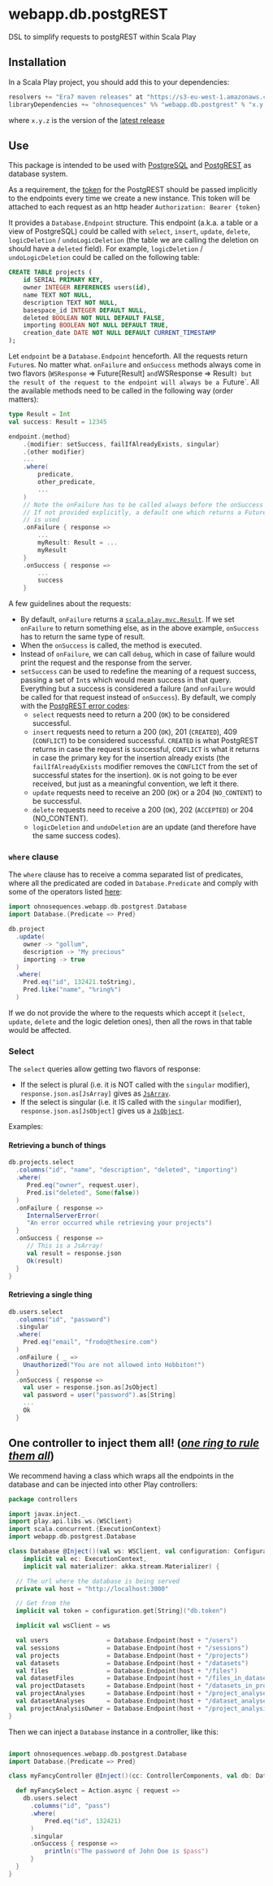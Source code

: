 # webapp.db.postgREST

DSL to simplify requests to postgREST within Scala Play

## Installation

In a Scala Play project, you should add this to your dependencies:

```scala
resolvers += "Era7 maven releases" at "https://s3-eu-west-1.amazonaws.com/releases.era7.com"
libraryDependencies += "ohnosequences" %% "webapp.db.postgrest" % "x.y.z"
```

where `x.y.z` is the version of the [latest release](https://github.com/ohnosequences/webapp-db-postgrest/releases/latest)

## Use

This package is intended to be used with [PostgreSQL](https://www.postgresql.org) and [PostgREST](http://postgrest.org) as database system.

As a requirement, the [token](http://postgrest.org/en/v5.2/tutorials/tut1.html) for the PostgREST should be passed implicitly to the endpoints every time we create a new instance. This token will be attached to each request as an http header `Authorization: Bearer {token}`

It provides a `Database.Endpoint` structure. This endpoint (a.k.a. a table or a view of PostgreSQL) could be called with `select`, `insert`, `update`, `delete`, `logicDeletion` / `undoLogicDeletion` (the table we are calling the deletion on should have a `deleted` field). For example, `logicDeletion` / `undoLogicDeletion` could be called on the following table:

```sql
CREATE TABLE projects (
    id SERIAL PRIMARY KEY,
    owner INTEGER REFERENCES users(id),
    name TEXT NOT NULL,
    description TEXT NOT NULL,
    basespace_id INTEGER DEFAULT NULL,
    deleted BOOLEAN NOT NULL DEFAULT FALSE,
    importing BOOLEAN NOT NULL DEFAULT TRUE,
    creation_date DATE NOT NULL DEFAULT CURRENT_TIMESTAMP
);
```

Let `endpoint` be a `Database.Endpoint` henceforth. All the requests return `Future`s. No matter what. `onFailure` and `onSuccess` methods always come in two flavors (`WSResponse` => Future[Result] ` and `WSResponse => Result`) but the result of the request to the endpoint will always be a `Future`. All the available methods need to be called in the following way (order matters):

```scala
type Result = Int
val success: Result = 12345

endpoint.{method}
    .{modifier: setSuccess, failIfAlreadyExists, singular}
    .{other modifier}
    ...
    .where(
        predicate,
        other_predicate,
        ...
    )
    // Note the onFailure has to be called always before the onSuccess
    // If not provided explicitly, a default one which returns a Future[InternalServerError]
    // is used
    .onFailure { response =>
        ...
        myResult: Result = ...
        myResult
    }
    .onSuccess { response =>
        ...
        success
    }
```

A few guidelines about the requests:

* By default, `onFailure` returns a [`scala.play.mvc.Result`](https://www.playframework.com/documentation/2.6.x/api/scala/index.html#play.api.mvc.Results$). If we set `onFailure` to return something else, as in the above example, `onSuccess` has to return the same type of result.
* When the `onSuccess` is called, the method is executed.
* Instead of `onFailure`, we can call `debug`, which in case of failure would print the request and the response from the server.
* `setSuccess` can be used to redefine the meaning of a request success, passing a set of `Int`s which would mean success in that query. Everything but a success is considered a failure (and `onFailure` would be called for that request instead of `onSuccess`). By default, we comply with the [PostgREST error codes](http://postgrest.org/en/v5.2/api.html#http-status-codes):
  - `select` requests need to return a 200 (`OK`) to be considered successful.
  - `insert` requests need to return a 200 (`OK`), 201 (`CREATED`), 409 (`CONFLICT`) to be considered successful. `CREATED` is what PostgREST returns in case the request is successful, `CONFLICT` is what it returns in case the primary key for the insertion already exists (the `failIfAlreadyExists` modifier removes the `CONFLICT` from the set of successful states for the insertion). `OK` is not going to be ever received, but just as a meaningful convention, we left it there.
  - `update` requests need to receive an 200 (`OK`) or a 204 (`NO_CONTENT`) to be successful.
  - `delete` requests need to receive a 200 (`OK`), 202 (`ACCEPTED`) or 204 (NO_CONTENT).
  - `logicDeletion` and `undoDeletion` are an update (and therefore have the same success codes).

### `where` clause

The `where` clause has to receive a comma separated list of predicates, where all the predicated are coded in `Database.Predicate` and comply with some of the operators listed [here](http://postgrest.org/en/v5.2/api.html#horizontal-filtering-rows):

```scala
import ohnosequences.webapp.db.postgrest.Database
import Database.{Predicate => Pred}

db.project
  .update(
    owner -> "gollum",
    description -> "My precious"
    importing -> true
  )
  .where(
    Pred.eq("id", 132421.toString),
    Pred.like("name", "%ring%")
  )
```

If we do not provide the where to the requests which accept it (`select`, `update`, `delete` and the logic deletion ones), then all the rows in that table would be affected.

### Select

The `select` queries allow getting two flavors of response:
* If the select is plural (i.e. it is NOT called with the `singular` modifier), `response.json.as[JsArray]` gives as [`JsArray`](https://www.playframework.com/documentation/2.6.x/api/scala/index.html#play.api.libs.json.JsArray).
* If the select is singular (i.e. it IS called with the `singular` modifier), `response.json.as[JsObject]` gives us a [`JsObject`](https://www.playframework.com/documentation/2.6.x/api/scala/index.html#play.api.libs.json.JsObject).

Examples:

#### Retrieving a bunch of things
```scala
db.projects.select
  .columns("id", "name", "description", "deleted", "importing")
  .where(
     Pred.eq("owner", request.user),
     Pred.is("deleted", Some(false))
  )
  .onFailure { response =>
     InternalServerError(
     "An error occurred while retrieving your projects")
  }
  .onSuccess { response =>
     // This is a JsArray!
     val result = response.json
     Ok(result)
  }
}
```
#### Retrieving a single thing
```scala
db.users.select
  .columns("id", "password")
  .singular
  .where(
    Pred.eq("email", "frodo@thesire.com")
  )
  .onFailure { _ =>
    Unauthorized("You are not allowed into Hobbiton!")
  }
  .onSuccess { response =>
    val user = response.json.as[JsObject]
    val password = user("password").as[String]
    ...
    Ok
  }
```


## One controller to inject them all! ([*one ring to rule them all*](https://www.youtube.com/watch?v=qj139dE7tFI))

We recommend having a class which wraps all the endpoints in the database and can be injected into other Play controllers:

```scala
package controllers

import javax.inject._
import play.api.libs.ws.{WSClient}
import scala.concurrent.{ExecutionContext}
import webapp.db.postgrest.Database

class Database @Inject()(val ws: WSClient, val configuration: Configuration)(
    implicit val ec: ExecutionContext,
    implicit val materializer: akka.stream.Materializer) {

  // The url where the database is being served
  private val host = "http://localhost:3000"

  // Get from the 
  implicit val token = configuration.get[String]("db.token")

  implicit val wsClient = ws

  val users                = Database.Endpoint(host + "/users")
  val sessions             = Database.Endpoint(host + "/sessions")
  val projects             = Database.Endpoint(host + "/projects")
  val datasets             = Database.Endpoint(host + "/datasets")
  val files                = Database.Endpoint(host + "/files")
  val datasetFiles         = Database.Endpoint(host + "/files_in_dataset")
  val projectDatasets      = Database.Endpoint(host + "/datasets_in_project")
  val projectAnalyses      = Database.Endpoint(host + "/project_analyses")
  val datasetAnalyses      = Database.Endpoint(host + "/dataset_analyses")
  val projectAnalysisOwner = Database.Endpoint(host + "/project_analysis_owner")
}
```

Then we can inject a `Database` instance in a controller, like this:

```scala

import ohnosequences.webapp.db.postgrest.Database
import Database.{Predicate => Pred}

class myFancyController @Inject()(cc: ControllerComponents, val db: Database) extends AbstractController(cc) { 

  def myFancySelect = Action.async { request =>
    db.users.select
      .columns("id", "pass")
      .where(
          Pred.eq("id", 132421)
      )
      .singular
      .onSuccess { response =>
          println(s"The password of John Doe is $pass")
      }
  }
}
```

